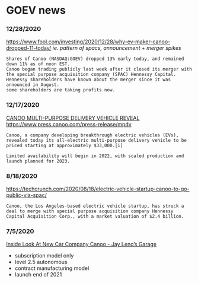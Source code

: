 # GOEV news


### 12/28/2020
https://www.fool.com/investing/2020/12/28/why-ev-maker-canoo-dropped-11-today/
*ie. pattern of spacs, announcement + merger spikes*
```
Shares of Canoo (NASDAQ:GOEV) dropped 13% early today, and remained down 11% as of noon EST.
Canoo began trading publicly last week after it closed its merger with the special purpose acquisition company (SPAC) Hennessy Capital.
Hennessy shareholders have known about the merger since it was announced in August.
some shareholders are taking profits now.
```


### 12/17/2020
[CANOO MULTI-PURPOSE DELIVERY VEHICLE REVEAL](https://www.youtube.com/watch?v=IRY9p9qHKgA)
https://www.press.canoo.com/press-release/mpdv
```
Canoo, a company developing breakthrough electric vehicles (EVs), revealed today its all-electric multi-purpose delivery vehicle to be priced starting at approximately $33,000.[i]

Limited availability will begin in 2022, with scaled production and launch planned for 2023.
```


### 8/18/2020
https://techcrunch.com/2020/08/18/electric-vehicle-startup-canoo-to-go-public-via-spac/
```
Canoo, the Los Angeles-based electric vehicle startup, has struck a deal to merge with special purpose acquisition company Hennessy Capital Acquisition Corp., with a market valuation of $2.4 billion.
```


### 7/5/2020
[Inside Look At New Car Company Canoo - Jay Leno’s Garage](https://www.youtube.com/watch?v=5FIViMSeigM)
- subscription model only
- level 2.5 autonomous
- contract manufacturing model
- launch end of 2021
